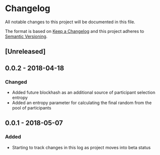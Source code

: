 # Changelog
All notable changes to this project will be documented in this file.

The format is based on [Keep a Changelog](http://keepachangelog.com/en/1.0.0/)
and this project adheres to [Semantic Versioning](http://semver.org/spec/v2.0.0.html).

## [Unreleased]

## 0.0.2 - 2018-04-18
### Changed
- Added future blockhash as an additional source of participant selection entropy
- Added an entropy parameter for calculating the final random from the pool of participants

## 0.0.1 - 2018-05-07
### Added
- Starting to track changes in this log as project moves into beta status